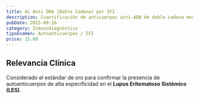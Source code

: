 ```yaml
---
title: Ac Anti DNA (Doble Cadena) por IFI
description: Cuantificación de anticuerpos anti-ADN de doble cadena mediante IFI. La prueba más específica para **Lupus Eritematoso Sistémico (LES)**.
pubDate: 2025-09-26
category: Inmunodiagnóstico
tipoExamen: Autoanticuerpos / IFI
price: 15.00
---
```


## Relevancia Clínica
Considerado el estándar de oro para confirmar la presencia de autoanticuerpos de alta especificidad en el **Lupus Eritematoso Sistémico (LES)**.